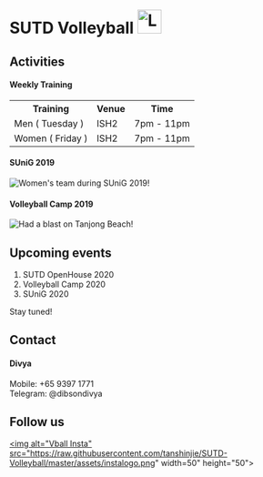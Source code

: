 # SUTD Volleyball <img src="https://raw.githubusercontent.com/tanshinjie/SUTD-Volleyball/master/assets/logo.jpg" alt="Logo" height="42" width="42"> 
## Activities
#### Weekly Training
<table>
  <tr>
    <th>Training</th>
    <th>Venue</th> 
    <th>Time</th>
  </tr>
  <tr>
    <td>Men ( Tuesday )</td>
    <td>ISH2</td>
    <td>7pm - 11pm</td>
  </tr>
  <tr>
    <td>Women ( Friday )</td>
    <td>ISH2</td>
    <td>7pm - 11pm</td>
  </tr>
</table>

#### SUniG 2019
![Women's team during SUniG 2019!](https://raw.githubusercontent.com/tanshinjie/Volleyball/master/assets/women%20sunig%202019.jpg "Women's team during SUniG 2019!")
 	
#### Volleyball Camp 2019
![Had a blast on Tanjong Beach!](https://raw.githubusercontent.com/tanshinjie/Volleyball/master/assets/camp1.jpg "Had a blast on Tanjong Beach!")

## Upcoming events
1. SUTD OpenHouse 2020
2. Volleyball Camp 2020
3. SUniG 2020

Stay tuned!

## Contact
#### Divya
<p>Mobile: +65 9397 1771<br>
Telegram: @dibsondivya</p>

## Follow us 
<a target="_blank" href="https://www.instagram.com/vballsutd/"><img alt="Vball Insta" src="https://raw.githubusercontent.com/tanshinjie/SUTD-Volleyball/master/assets/instalogo.png" width=50" height="50"></a>
